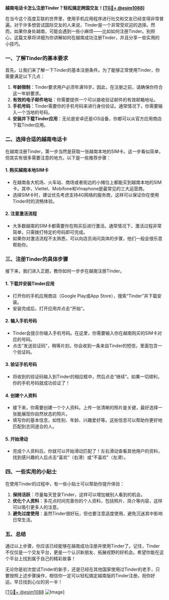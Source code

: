 **越南电话卡怎么注册Tinder？轻松搞定跨国交友！[[TG💪+ @esim1088](https://t.me/s/esim1088)]**

在当今这个高度互联的世界里，使用手机应用程序进行社交和交友已经变得非常普遍。对于许多想尝试国际交友的人来说，Tinder是一个非常受欢迎的选择。然而，如果你身处越南，可能会遇到一些小麻烦——比如如何注册Tinder。别担心，这篇文章将详细为你讲解如何在越南成功注册Tinder，并且分享一些实用的小技巧。

### 一、了解Tinder的基本要求

首先，让我们来了解一下Tinder的基本注册条件。为了能够正常使用Tinder，你需要满足以下几点：

1. **年龄限制**：Tinder要求用户必须年满18岁。因此，在注册之前，请确保你符合这一年龄要求。
2. **有效的电子邮件地址**：你需要提供一个可以接收验证邮件的有效邮箱地址。
3. **手机号码**：Tinder需要你的手机号码来进行身份验证。通常情况下，你需要输入一个当地的号码。
4. **安装并下载Tinder应用**：无论是安卓还是iOS设备，你都可以从官方应用商店下载Tinder应用。

### 二、选择合适的越南电话卡

在越南注册Tinder，第一步当然是获取一张越南本地的SIM卡。这一步看似简单，但其实有很多需要注意的地方。以下是一些推荐步骤：

#### 1. 购买越南本地SIM卡
- 在越南各大机场、火车站、商场或者街边的小摊位上都能买到越南本地的SIM卡。其中，Viettel、Mobifone和Vinaphone是最常见的三大运营商。
- 选择SIM卡时，建议优先考虑支持4G网络的服务商，这样可以保证你在使用Tinder时的流畅体验。

#### 2. 注意激活流程
- 大多数越南的SIM卡都需要你在购买后进行激活。通常情况下，激活过程非常简单，只需拨打特定的号码即可完成。
- 如果你对激活流程不太熟悉，可以向店员询问具体的步骤，他们一般会很乐意帮助你。

### 三、注册Tinder的具体步骤

接下来，我们进入正题，教你如何一步步在越南注册Tinder。

#### 1. 下载并安装Tinder应用
- 打开你的手机应用商店（Google Play或App Store），搜索“Tinder”并下载安装。
- 安装完成后，打开应用并点击“开始”。

#### 2. 输入手机号码
- Tinder会提示你输入手机号码。在这里，你需要输入你在越南购买的SIM卡对应的号码。
- 点击“发送验证码”，稍等片刻，你会收到一条来自Tinder的短信，里面包含一个验证码。

#### 3. 验证手机号码
- 将收到的验证码输入到Tinder的相应框中，然后点击“继续”。如果一切顺利，你的手机号码就成功验证了！

#### 4. 创建个人资料
- 接下来，你需要创建一个个人资料。上传一张清晰的照片是关键，最好选择一张能展现你自然状态的照片。
- 填写你的基本信息，如性别、年龄、兴趣爱好等。这些信息可以帮助你更好地匹配到志同道合的人。

#### 5. 开始滑动
- 完成个人资料后，你就可以开始滑动匹配了！左右滑动查看其他用户的资料，找到感兴趣的人后点击“喜欢”（右滑）或“不喜欢”（左滑）。

### 四、一些实用的小贴士

在使用Tinder的过程中，有一些小贴士可以帮助你提升体验：

1. **保持活跃**：尽量每天登录Tinder，这样可以增加被别人看到的机会。
2. **优化个人资料**：多花点时间完善你的个人资料，包括照片、简介等内容，这样可以吸引更多人的注意。
3. **避免过度使用**：虽然Tinder很好玩，但也要注意适度使用，避免沉迷其中影响日常生活。

### 五、总结

通过以上步骤，你应该已经能够在越南成功注册并使用Tinder了。记住，Tinder不仅仅是一个交友平台，更是一个认识新朋友、拓展视野的好机会。希望你能在这个平台上找到属于自己的精彩故事！

无论你是初次尝试Tinder的新手，还是已经在其他国家使用过Tinder的老手，只要按照上述步骤操作，相信你一定可以轻松搞定越南版的Tinder注册。祝你好运，早日找到心仪的另一半！

[[TG💪+ @esim1088](https://t.me/s/esim1088) ![Image](https://i.postimg.cc/4NQfJmqS/Snipaste-2025-05-13-00-14-12.png)]